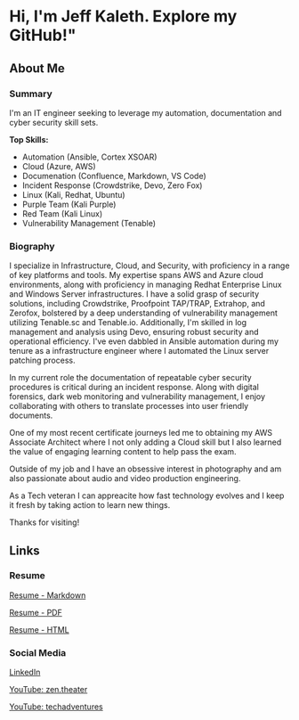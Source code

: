 # Hi, I'm Jeff Kaleth. Explore my GitHub!"

## About Me

### Summary

I'm an IT engineer seeking to leverage my automation, documentation and cyber security skill sets. 

**Top Skills:**

- Automation (Ansible, Cortex XSOAR)
- Cloud (Azure, AWS)
- Documenation (Confluence, Markdown, VS Code)
- Incident Response (Crowdstrike, Devo, Zero Fox)
- Linux (Kali, Redhat, Ubuntu)
- Purple Team (Kali Purple)
- Red Team (Kali Linux)
- Vulnerability Management (Tenable)

### Biography

I specialize in Infrastructure, Cloud, and Security, with proficiency in a range of key platforms and tools. My expertise spans AWS and Azure cloud environments, along with proficiency in managing Redhat Enterprise Linux and Windows Server infrastructures. I have a solid grasp of security solutions, including Crowdstrike, Proofpoint TAP/TRAP, Extrahop, and Zerofox, bolstered by a deep understanding of vulnerability management utilizing Tenable.sc and Tenable.io. Additionally, I'm skilled in log management and analysis using Devo, ensuring robust security and operational efficiency. I've even dabbled in Ansible automation during my tenure as a infrastructure engineer where I automated the Linux server patching process. 

In my current role the documentation of repeatable cyber security procedures is critical during an incident response. 
Along with digital forensics, dark web monitoring and vulnerability management, I enjoy collaborating with others to translate processes into user friendly documents. 

One of my most recent certificate journeys led me to obtaining my AWS Associate Architect where I not only adding a Cloud skill but I also learned the value of engaging learning content to help pass the exam. 

Outside of my job and I have an obsessive interest in photography and am also passionate about audio and video production engineering. 

As a Tech veteran I can appreacite how fast technology evolves and I keep it fresh by taking action to learn new things. 

Thanks for visiting! 

## Links

### Resume

[Resume - Markdown](./Resume-Jeff-Kaleth.md)

[Resume - PDF](./Resume-Jeff-Kaleth.pdf)

[Resume - HTML](./Resume-Jeff-Kaleth.html)

### Social Media

[LinkedIn](https://www.linkedin.com/in/jeffkaleth/)

[YouTube: zen.theater](https://www.youtube.com/@zentheater)

[YouTube: techadventures](https://www.youtube.com/@zentheater)


